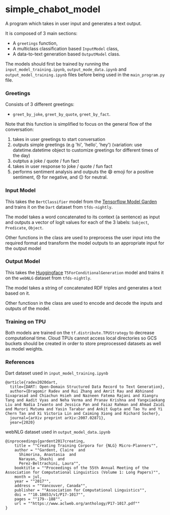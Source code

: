 # simple_chabot_model
A program which takes in user input and generates a text output.

It is composed of 3 main sections:
* A `greetings` function,
* A multiclass classification based `InputModel` class, 
* A data-to-text generation based `OutputModel` class.

The models should first be trained by running the `input_model_training.ipynb`, `output_mode_data.ipynb` and `output_model_training.ipynb` files before being used in the `main_program.py` file.

### Greetings
Consists of 3 different greetings: 
* `greet_by_joke`, `greet_by_quote`, `greet_by_fact`.

Note that this function is simplified to focus on the general flow of the conversation:
1. takes in user greetings to start conversation
2. outputs simple greetings (e.g 'hi', 'hello', 'hey') (variation: use datetime.datetime object to customize greetings for different times of the day)
3. outptus a joke / quote / fun fact 
4. takes in user response to joke / quote / fun fact
5. performs sentiment analysis and outputs the 😄  emoji for a positive sentiment, 😞  for negative, and 😐  for neutral.

### Input Model
This takes the `BertClassifier` model from the [Tensorflow Model Garden](https://github.com/tensorflow/models/tree/master/official) and trains it on the `Dart` dataset from `tfds-nightly`.

The model takes a word concatenated to its context (a sentence) as input and outputs a vector of logit values for each of the 3 labels: 
`Subject`, `Predicate`, `Object`.

Other functions in the class are used to preprocess the user input into the required format and transform the model outputs to 
an appropriate input for the output model

### Output Model
This takes the [Huggingface](https://huggingface.co/transformers/) `T5ForConditionalGeneration` model and trains it on the `webNLG` dataset from `tfds-nightly`.

The model takes a string of concatenated RDF triples and generates a text based on it.

Other functiosn in the class are used to encode and decode the inputs and outputs of the model.

### Training on TPU 
Both models are trained on the `tf.distribute.TPUStrategy` to decrease computational time. 
Cloud TPUs cannot access local directories so GCS buckets should be created in order to store preprocessed datasets as well as model weights. 

### References
Dart dataset used in `input_model_training.ipynb`
```
@article{radev2020dart,
  title={DART: Open-Domain Structured Data Record to Text Generation},
  author={Dragomir Radev and Rui Zhang and Amrit Rau and Abhinand Sivaprasad and Chiachun Hsieh and Nazneen Fatema Rajani and Xiangru Tang and Aadit Vyas and Neha Verma and Pranav Krishna and Yangxiaokang Liu and Nadia Irwanto and Jessica Pan and Faiaz Rahman and Ahmad Zaidi and Murori Mutuma and Yasin Tarabar and Ankit Gupta and Tao Yu and Yi Chern Tan and Xi Victoria Lin and Caiming Xiong and Richard Socher},
  journal={arXiv preprint arXiv:2007.02871},
  year={2020}
```

webNLG dataset used in `output_model_data.ipynb`
```
@inproceedings{gardent2017creating,
    title = ""Creating Training Corpora for {NLG} Micro-Planners"",
    author = ""Gardent, Claire  and
      Shimorina, Anastasia  and
      Narayan, Shashi  and
      Perez-Beltrachini, Laura"",
    booktitle = ""Proceedings of the 55th Annual Meeting of the Association for Computational Linguistics (Volume 1: Long Papers)"",
    month = jul,
    year = ""2017"",
    address = ""Vancouver, Canada"",
    publisher = ""Association for Computational Linguistics"",
    doi = ""10.18653/v1/P17-1017"",
    pages = ""179--188"",
    url = ""https://www.aclweb.org/anthology/P17-1017.pdf""
}
```
